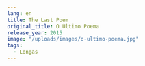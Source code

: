 ```yaml
---
lang: en
title: The Last Poem
original_title: O Último Poema
release_year: 2015
image: "/uploads/images/o-ultimo-poema.jpg"
tags:
  - Longas
---
```

